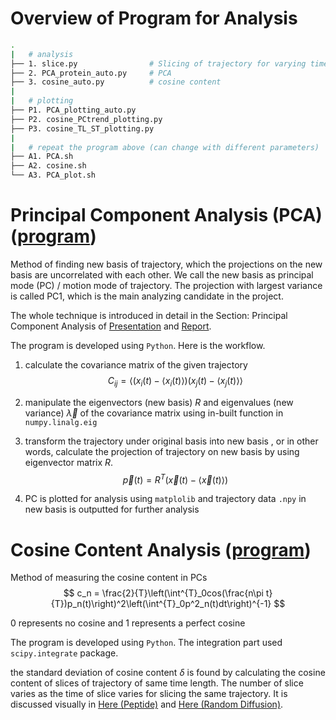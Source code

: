 # Overview of Program for Analysis

```bash
.
|   # analysis
├── 1. slice.py                # Slicing of trajectory for varying time length
├── 2. PCA_protein_auto.py     # PCA
├── 3. cosine_auto.py          # cosine content
|
|   # plotting
├── P1. PCA_plotting_auto.py        
├── P2. cosine_PCtrend_plotting.py
├── P3. cosine_TL_ST_plotting.py
|
|   # repeat the program above (can change with different parameters)
├── A1. PCA.sh
├── A2. cosine.sh
└── A3. PCA_plot.sh
```


# Principal Component Analysis (PCA) ([program](./Updated_Program/2.%20PCA_protein_auto.py))

Method of finding new basis of trajectory, which the projections on the new basis are uncorrelated with each other. We call the new basis as principal mode (PC) / motion mode of trajectory. The projection with largest variance is called PC1, which is the main analyzing candidate in the project.

The whole technique is introduced in detail in the Section: Principal Component Analysis of [Presentation](https://docs.google.com/presentation/d/1DTLwQxJXGX2oSiw0lCECjONuZutY6F_y/edit?usp=sharing&ouid=110148678779983739038&rtpof=true&sd=true) and [Report](https://drive.google.com/file/d/1Ypya1y-LJNdiyEQsA5PrQoYCWyfY4GnQ/view?usp=sharing).

The program is developed using `Python`. Here is the workflow.

1. calculate the covariance matrix of the given trajectory  
$$C_{ij}=\left<(x_i(t)-\left<x_i(t)\right>)(x_j(t)-\left<x_j(t)\right>\right>$$

2. manipulate the eigenvectors (new basis) $R$ and eigenvalues (new variance) $\vec{\lambda}$ of the covariance matrix using in-built function in `numpy.linalg.eig` 

3. transform the trajectory under original basis into new basis , or in other words, calculate the projection of trajectory on new basis by using eigenvector matrix $R$.     
    $$\vec{p}(t)=R^T(\vec{x}(t)-\left<\vec{x}(t)\right>)$$

4. PC is plotted for analysis using `matplolib` and trajectory data `.npy` in new basis is outputted for further analysis 


# Cosine Content Analysis ([program](./Updated_Program/3.%20cosine_auto.py))

Method of measuring the cosine content in PCs 
$$
c_n = \frac{2}{T}\left(\int^{T}_0cos(\frac{n\pi t}{T})p_n(t)\right)^2\left(\int^{T}_0p^2_n(t)dt\right)^{-1}
$$

$0$ represents no cosine and $1$ represents a perfect cosine

The program is developed using `Python`. The integration part used `scipy.integrate` package. 

the standard deviation of cosine content $\delta$ is found by calculating the cosine content of slices of trajectory of same time length. The number of slice varies as the time of slice varies for slicing the same trajectory. It is discussed visually in [Here (Peptide)](https://github.com/marcowongtc/FYP/blob/main/2nd_Term/README.md#analysis-of-cosine-content-in-different-time-scale) and [Here (Random Diffusion)](https://github.com/marcowongtc/FYP/blob/main/2nd_Term/README.md#analysis-of-cosine-content-in-different-time-scale).

